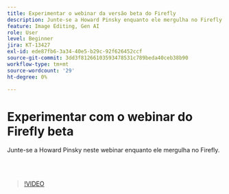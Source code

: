 ```yaml
---
title: Experimentar o webinar da versão beta do Firefly
description: Junte-se a Howard Pinsky enquanto ele mergulha no Firefly
feature: Image Editing, Gen AI
role: User
level: Beginner
jira: KT-13427
exl-id: ede87fb6-3a34-40e5-b29c-92f626452ccf
source-git-commit: 3dd3f81266103593478531c789beda40ceb38b90
workflow-type: tm+mt
source-wordcount: '29'
ht-degree: 0%

---
```


# Experimentar com o webinar do Firefly beta

Junte-se a Howard Pinsky neste webinar enquanto ele mergulha no Firefly.

<br> 

>[!VIDEO](https://video.tv.adobe.com/v/3455539?quality=12&learn=on&hidetitle=true&captions=por_br)
